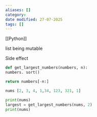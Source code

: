 ```yaml
---
aliases: []
category:
date modified: 27-07-2025
tags: []
---
```

[[Python]]

list being mutable

Side effect
```python
def get_largest_numbers(numbers, n):
numbers. sort()

return numbers[-n:]

nums [2, 3, 4, 1,34, 123, 321, 1]

print(nums)
largest = get_largest_numbers(nums, 2)
print(nums)
```
